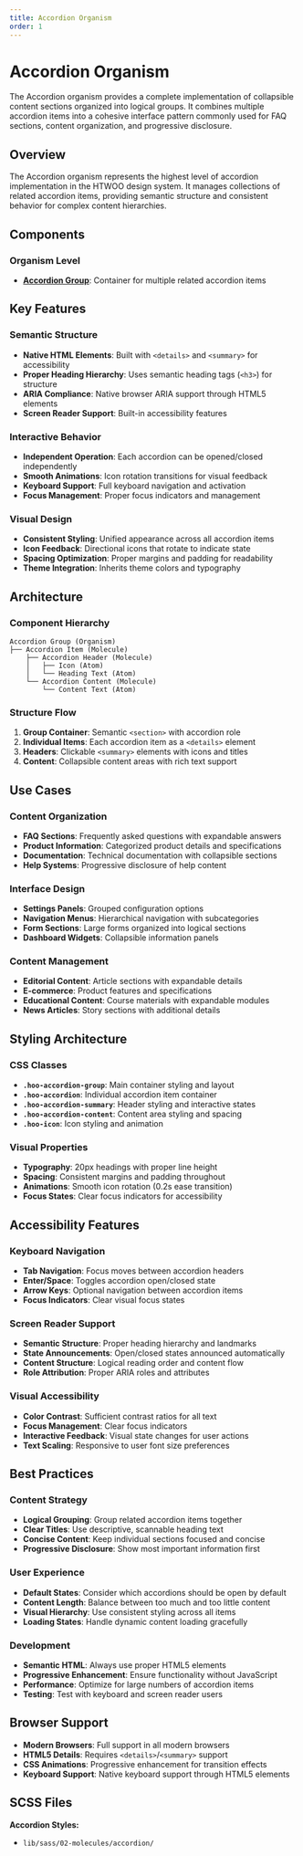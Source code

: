 ```yaml
---
title: Accordion Organism
order: 1
---
```


# Accordion Organism

The Accordion organism provides a complete implementation of collapsible content sections organized into logical groups. It combines multiple accordion items into a cohesive interface pattern commonly used for FAQ sections, content organization, and progressive disclosure.

## Overview

The Accordion organism represents the highest level of accordion implementation in the HTWOO design system. It manages collections of related accordion items, providing semantic structure and consistent behavior for complex content hierarchies.

## Components

### Organism Level
- **[Accordion Group](./accordion-group)**: Container for multiple related accordion items

## Key Features

### Semantic Structure
- **Native HTML Elements**: Built with `<details>` and `<summary>` for accessibility
- **Proper Heading Hierarchy**: Uses semantic heading tags (`<h3>`) for structure
- **ARIA Compliance**: Native browser ARIA support through HTML5 elements
- **Screen Reader Support**: Built-in accessibility features

### Interactive Behavior
- **Independent Operation**: Each accordion can be opened/closed independently
- **Smooth Animations**: Icon rotation transitions for visual feedback
- **Keyboard Support**: Full keyboard navigation and activation
- **Focus Management**: Proper focus indicators and management

### Visual Design
- **Consistent Styling**: Unified appearance across all accordion items
- **Icon Feedback**: Directional icons that rotate to indicate state
- **Spacing Optimization**: Proper margins and padding for readability
- **Theme Integration**: Inherits theme colors and typography

## Architecture

### Component Hierarchy
```
Accordion Group (Organism)
├── Accordion Item (Molecule)
    ├── Accordion Header (Molecule)
    │   ├── Icon (Atom)
    │   └── Heading Text (Atom)
    └── Accordion Content (Molecule)
        └── Content Text (Atom)
```

### Structure Flow
1. **Group Container**: Semantic `<section>` with accordion role
2. **Individual Items**: Each accordion item as a `<details>` element
3. **Headers**: Clickable `<summary>` elements with icons and titles
4. **Content**: Collapsible content areas with rich text support

## Use Cases

### Content Organization
- **FAQ Sections**: Frequently asked questions with expandable answers
- **Product Information**: Categorized product details and specifications
- **Documentation**: Technical documentation with collapsible sections
- **Help Systems**: Progressive disclosure of help content

### Interface Design
- **Settings Panels**: Grouped configuration options
- **Navigation Menus**: Hierarchical navigation with subcategories
- **Form Sections**: Large forms organized into logical sections
- **Dashboard Widgets**: Collapsible information panels

### Content Management
- **Editorial Content**: Article sections with expandable details
- **E-commerce**: Product features and specifications
- **Educational Content**: Course materials with expandable modules
- **News Articles**: Story sections with additional details

## Styling Architecture

### CSS Classes
- **`.hoo-accordion-group`**: Main container styling and layout
- **`.hoo-accordion`**: Individual accordion item container
- **`.hoo-accordion-summary`**: Header styling and interactive states
- **`.hoo-accordion-content`**: Content area styling and spacing
- **`.hoo-icon`**: Icon styling and animation

### Visual Properties
- **Typography**: 20px headings with proper line height
- **Spacing**: Consistent margins and padding throughout
- **Animations**: Smooth icon rotation (0.2s ease transition)
- **Focus States**: Clear focus indicators for accessibility

## Accessibility Features

### Keyboard Navigation
- **Tab Navigation**: Focus moves between accordion headers
- **Enter/Space**: Toggles accordion open/closed state
- **Arrow Keys**: Optional navigation between accordion items
- **Focus Indicators**: Clear visual focus states

### Screen Reader Support
- **Semantic Structure**: Proper heading hierarchy and landmarks
- **State Announcements**: Open/closed states announced automatically
- **Content Structure**: Logical reading order and content flow
- **Role Attribution**: Proper ARIA roles and attributes

### Visual Accessibility
- **Color Contrast**: Sufficient contrast ratios for all text
- **Focus Management**: Clear focus indicators
- **Interactive Feedback**: Visual state changes for user actions
- **Text Scaling**: Responsive to user font size preferences

## Best Practices

### Content Strategy
- **Logical Grouping**: Group related accordion items together
- **Clear Titles**: Use descriptive, scannable heading text
- **Concise Content**: Keep individual sections focused and concise
- **Progressive Disclosure**: Show most important information first

### User Experience
- **Default States**: Consider which accordions should be open by default
- **Content Length**: Balance between too much and too little content
- **Visual Hierarchy**: Use consistent styling across all items
- **Loading States**: Handle dynamic content loading gracefully

### Development
- **Semantic HTML**: Always use proper HTML5 elements
- **Progressive Enhancement**: Ensure functionality without JavaScript
- **Performance**: Optimize for large numbers of accordion items
- **Testing**: Test with keyboard and screen reader users

## Browser Support

- **Modern Browsers**: Full support in all modern browsers
- **HTML5 Details**: Requires `<details>`/`<summary>` support
- **CSS Animations**: Progressive enhancement for transition effects
- **Keyboard Support**: Native keyboard support through HTML5 elements

## SCSS Files

**Accordion Styles:**
- `lib/sass/02-molecules/accordion/`
